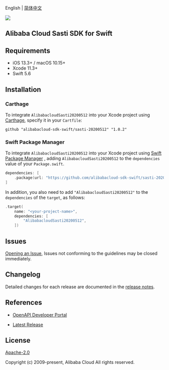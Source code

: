 English | [简体中文](README-CN.md)

![](https://aliyunsdk-pages.alicdn.com/icons/AlibabaCloud.svg)

## Alibaba Cloud Sasti SDK for Swift

## Requirements

- iOS 13.3+ / macOS 10.15+
- Xcode 11.3+
- Swift 5.6

## Installation

### Carthage

To integrate `AlibabacloudSasti20200512` into your Xcode project using [Carthage](https://github.com/Carthage/Carthage), specify it in your `Cartfile`:

```ogdl
github "alibabacloud-sdk-swift/sasti-20200512" "1.0.2"
```

### Swift Package Manager

To integrate `AlibabacloudSasti20200512` into your Xcode project using [Swift Package Manager](https://swift.org/package-manager/) , adding `AlibabacloudSasti20200512` to the `dependencies` value of your `Package.swift`.

```swift
dependencies: [
    .package(url: "https://github.com/alibabacloud-sdk-swift/sasti-20200512.git", from: "1.0.2")
]
```

In addition, you also need to add `"AlibabacloudSasti20200512"` to the `dependencies` of the `target`, as follows:

```swift
.target(
    name: "<your-project-name>",
    dependencies: [
        "AlibabacloudSasti20200512",
    ])
```

## Issues

[Opening an Issue](https://github.com/alibabacloud-sdk-swift/sasti-20200512/issues/new), Issues not conforming to the guidelines may be closed immediately.

## Changelog

Detailed changes for each release are documented in the [release notes](./ChangeLog.txt).

## References

* [OpenAPI Developer Portal](https://next.api.alibabacloud.com/home)
- [Latest Release](https://github.com/alibabacloud-sdk-swift/sasti-20200512)

## License

[Apache-2.0](http://www.apache.org/licenses/LICENSE-2.0)

Copyright (c) 2009-present, Alibaba Cloud All rights reserved.
